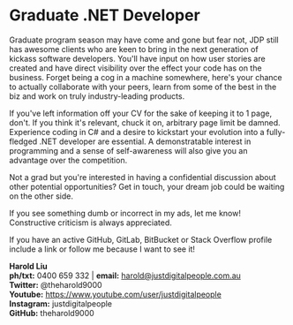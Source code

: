 # Graduate .NET Developer

Graduate program season may have come and gone but fear not, JDP still has awesome clients who are keen to bring in the next generation of kickass software developers. You'll have input on how user stories are created and have direct visibility over the effect your code has on the business. Forget being a cog in a machine somewhere, here's your chance to actually collaborate with your peers, learn from some of the best in the biz and work on truly industry-leading products.

If you've left information off your CV for the sake of keeping it to 1 page, don't. If you think it's relevant, chuck it on, arbitrary page limit be damned. Experience coding in C# and a desire to kickstart your evolution into a fully-fledged .NET developer are essential. A demonstratable interest in programming and a sense of self-awareness will also give you an advantage over the competition.

Not a grad but you're interested in having a confidential discussion about other potential opportunities? Get in touch, your dream job could be waiting on the other side.

If you see something dumb or incorrect in my ads, let me know! Constructive criticism is always appreciated.

If you have an active GitHub, GitLab, BitBucket or Stack Overflow profile include a link or follow me because I want to see it!

**Harold Liu**</br>
**ph/txt:** 0400 659 332 | **email:** harold@justdigitalpeople.com.au</br>
**Twitter:** @theharold9000</br>
**Youtube:** https://www.youtube.com/user/justdigitalpeople</br>
**Instagram:** justdigitalpeople</br>
**GitHub:** theharold9000</br>